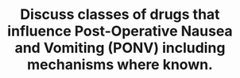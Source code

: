 ---
title: "Discuss classes of drugs that influence Post-Operative Nausea and Vomiting (PONV) including mechanisms where known."
entityType: SAQ
exam: PEX
college: ANZCA
year: 2009
sitting: B
question: 03
passRate: 77
EC_expectedDomains:
- "Approaches to answering this question include choosing and naming a class followed by an example of the group, acting especially at which receptor, where known, followed by designating the location of action eg agents acting at D2 receptor at the chemoreceptor trigger zone."
- "To add a comment specific to the agent named would then complete a discussion for each agent eg droperidol and the Q-T interval lengthening."
- "The well known groups of 5HT3 antagonists, D2 antagonists including the benzamides to which metoclopropamide belong, formed the nucleus of agents discussed."
EC_extraCredit:
- "Lateral thinking would include agent groups which often induce PONV eg opioids such as morphine acting at mu receptors in the area postrema increases the likelihood of PONV in a dose related manner."
- "Quite rightly, mention of N20, volatiles, ketamine or ergometrine is relevant, as all are agents to which some of our patients are exposed."
- "The use of propofol, use of benzodiazepines and antihistamines all earned marks."
- "Even the new group NK1 Antagonists received mention by quite a few candidates."
EC_errorsCommon:
- "The responses which explained very clinical information or extensive dosage regimes or opted to leave out naming classes of drugs deprived themselves of credit focussing on the question at hand."
---